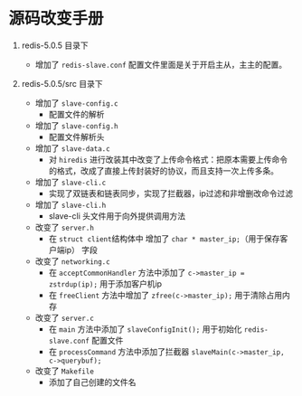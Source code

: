 # 源码改变手册

1. redis-5.0.5 目录下 
    + 增加了 `redis-slave.conf` 配置文件里面是关于开启主从，主主的配置。

2. redis-5.0.5/src 目录下 
    + 增加了 `slave-config.c` 
      - 配置文件的解析
    + 增加了 `slave-config.h` 
      - 配置文件解析头
    + 增加了 `slave-data.c` 
      - 对 `hiredis` 进行改装其中改变了上传命令格式：把原本需要上传命令的格式，改成了直接上传封装好的协议，而且支持一次上传多条。
    + 增加了 `slave-cli.c` 
      - 实现了双链表和链表同步，实现了拦截器，ip过滤和非增删改命令过滤
    + 增加了 `slave-cli.h`
      - slave-cli 头文件用于向外提供调用方法
    + 改变了 `server.h` 
      - 在 `struct client`结构体中 增加了 `char * master_ip;`（用于保存客户端ip） 字段
    + 改变了 `networking.c`
      - 在 `acceptCommonHandler` 方法中添加了 `c->master_ip = zstrdup(ip);` 用于添加客户机ip
      - 在 `freeClient` 方法中增加了 `zfree(c->master_ip);` 用于清除占用内存
    + 改变了 `server.c`
      - 在 `main` 方法中添加了 `slaveConfigInit();` 用于初始化 `redis-slave.conf` 配置文件
      - 在 `processCommand` 方法中添加了拦截器 `slaveMain(c->master_ip, c->querybuf);` 
    + 改变了 `Makefile`
      - 添加了自己创建的文件名